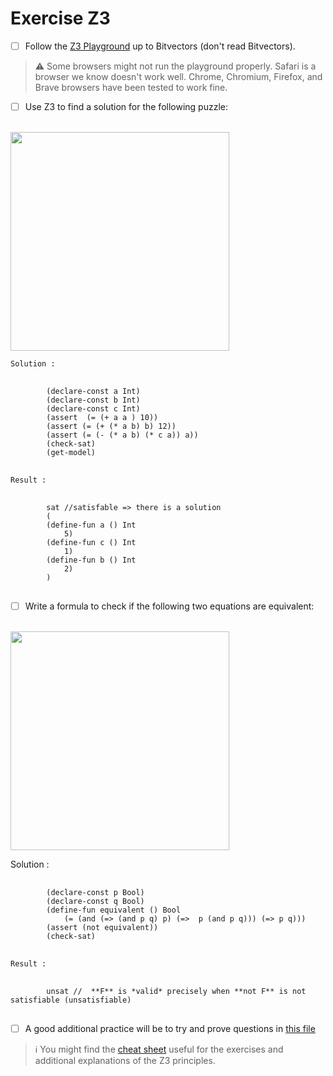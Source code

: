 # Exercise Z3

- [ ] Follow the [Z3 Playground](https://jfmc.github.io/z3-play/) up to Bitvectors (don't read Bitvectors).

> :warning: Some browsers might not run the playground properly. Safari is a browser we know doesn't work well. Chrome, Chromium, Firefox, and Brave browsers have been tested to work fine.

- [ ] Use Z3 to find a solution for the following puzzle:
</br>
<img src="images/Logic_Puzzle1.png" width="350">

    Solution : 
<pre>
    <code>
        (declare-const a Int)
        (declare-const b Int)
        (declare-const c Int)
        (assert  (= (+ a a ) 10))
        (assert (= (+ (* a b) b) 12))
        (assert (= (- (* a b) (* c a)) a))
        (check-sat)
        (get-model)
    </code>    
</pre>

    Result : 
<pre>
    <code>
        sat //satisfable => there is a solution
        (
        (define-fun a () Int
            5)
        (define-fun c () Int
            1)
        (define-fun b () Int
            2)
        )
    </code>    
</pre>

- [ ] Write a formula to check if the following two equations are equivalent:
</br>
<img src="images/Logic_Puzzle2.png" width="350">

Solution : 
<pre>
    <code>
        (declare-const p Bool)
        (declare-const q Bool)
        (define-fun equivalent () Bool  
            (= (and (=> (and p q) p) (=>  p (and p q))) (=> p q)))
        (assert (not equivalent))
        (check-sat)
    </code>    
</pre>

    Result : 
<pre>
    <code>
        unsat //  **F** is *valid* precisely when **not F** is not satisfiable (unsatisfiable)
    </code>    
</pre>

- [ ] A good additional practice will be to try and prove questions in [this file](AdditionalExerciseForSMT.pdf)

> :information_source: You might find the [cheat sheet](Cheat_Sheet.md) useful for the exercises and additional explanations of the Z3 principles.
